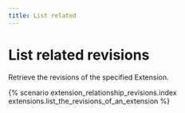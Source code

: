 ```yaml
---
title: List related
---
```


# List related revisions

Retrieve the revisions of the specified Extension.

{% scenario extension_relationship_revisions.index extensions.list_the_revisions_of_an_extension %}
